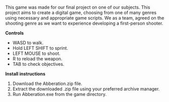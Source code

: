 This game was made for our final project on one of our subjects. This project aims to create a digital game, choosing from one of many genres using necessary and appropriate game scripts. We as a team, agreed on the shooting genre as we want to experience developing a first-person shooter.


**Controls**
  - WASD to walk.
  - Hold LEFT SHIFT to sprint.
  - LEFT MOUSE to shoot.
  - R to reload the weapon.
  - TAB to check objectives.


**Install instructions**
  1. Download the Abberation.zip file.
  2. Extract the downloaded .zip file using your preferred archive manager.
  3. Run Abberation.exe from the game directory.
